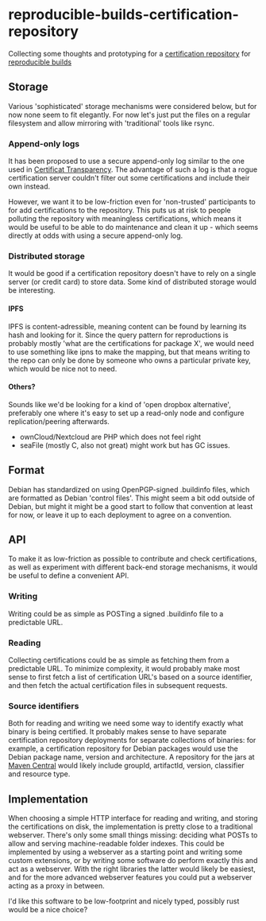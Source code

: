 # reproducible-builds-certification-repository

Collecting some thoughts and prototyping for a [certification repository](https://reproducible-builds.org/docs/sharing-certifications/)
for [reproducible builds](https://reproducible-builds.org)

## Storage

Various 'sophisticated' storage mechanisms were considered below, but for
now none seem to fit elegantly. For now let's just put the files on a
regular filesystem and allow mirroring with 'traditional' tools like rsync.

### Append-only logs

It has been proposed to use a secure append-only log similar to the one used
in [Certificat Transparency](https://www.certificate-transparency.org). The
advantage of such a log is that a rogue certification server couldn't filter
out some certifications and include their own instead.

However, we want it to be low-friction even for 'non-trusted' participants to
for add certifications to the repository. This puts us at risk to people polluting
the repository with meaningless certifications, which means it would be useful to
be able to do maintenance and clean it up - which seems directly at odds with using 
a secure append-only log.

### Distributed storage

It would be good if a certification repository doesn't have to rely on a single
server (or credit card) to store data. Some kind of distributed storage would be
interesting.

#### IPFS

IPFS is content-adressible, meaning content can be found by learning its hash
and looking for it. Since the query pattern for reproductions is probably
mostly 'what are the certifications for package X', we would need to use
something like ipns to make the mapping, but that means writing to the repo
can only be done by someone who owns a particular private key, which would be
nice not to need.

#### Others?

Sounds like we'd be looking for a kind of 'open dropbox alternative',
preferably one where it's easy to set up a read-only node and configure
replication/peering afterwards.

* ownCloud/Nextcloud are PHP which does not feel right
* seaFile (mostly C, also not great) might work but has GC issues.

## Format

Debian has standardized on using OpenPGP-signed .buildinfo files, which are
formatted as Debian 'control files'. This might seem a bit odd outside of Debian,
but might it might be a good start to follow that convention at least for now,
or leave it up to each deployment to agree on a convention.

## API

To make it as low-friction as possible to contribute and check certifications,
as well as experiment with different back-end storage mechanisms, it would be
useful to define a convenient API.

### Writing

Writing could be as simple as POSTing a signed .buildinfo file to a predictable
URL. 

### Reading

Collecting certifications could be as simple as fetching them from a predictable
URL. To minimize complexity, it would probably make most sense to first fetch a
list of certification URL's based on a source identifier, and then fetch the actual
certification files in subsequent requests.

### Source identifiers

Both for reading and writing we need some way to identify exactly what binary is
being certified. It probably makes sense to have separate certification repository
deployments for separate collections of binaries: for example, a certification
repository for Debian packages would use the Debian package name, version and
architecture. A repository for the jars at [Maven Central](https://search.maven.org)
would likely include groupId, artifactId, version, classifier and resource type.

## Implementation

When choosing a simple HTTP interface for reading and writing, and storing the
certifications on disk, the implementation is pretty close to a traditional
webserver. There's only some small things missing: deciding what POSTs to allow
and serving machine-readable folder indexes. This could be implemented by using
a webserver as a starting point and writing some custom extensions, or by writing
some software do perform exactly this and act as a webserver. With the right
libraries the latter would likely be easiest, and for the more advanced
webserver features you could put a webserver acting as a proxy in between.

I'd like this software to be low-footprint and nicely typed, possibly rust
would be a nice choice?
